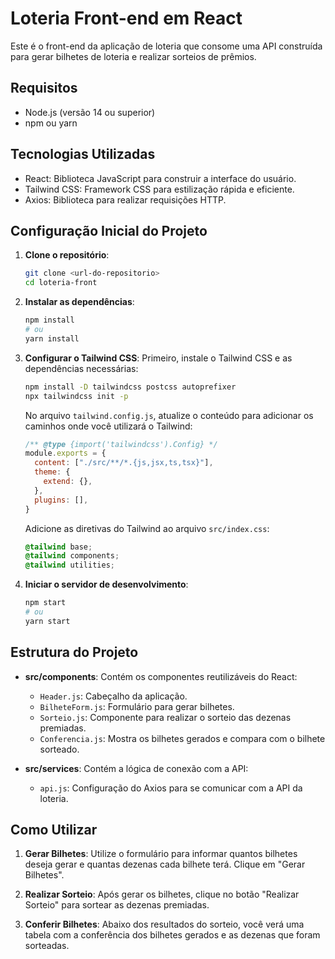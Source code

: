 # Loteria Front-end em React

Este é o front-end da aplicação de loteria que consome uma API construída para gerar bilhetes de loteria e realizar sorteios de prêmios.

## Requisitos

- Node.js (versão 14 ou superior)
- npm ou yarn

## Tecnologias Utilizadas

- React: Biblioteca JavaScript para construir a interface do usuário.
- Tailwind CSS: Framework CSS para estilização rápida e eficiente.
- Axios: Biblioteca para realizar requisições HTTP.

## Configuração Inicial do Projeto

1. **Clone o repositório**:

   ```sh
   git clone <url-do-repositorio>
   cd loteria-front
   ```

2. **Instalar as dependências**:

   ```sh
   npm install
   # ou
   yarn install
   ```

3. **Configurar o Tailwind CSS**:
   Primeiro, instale o Tailwind CSS e as dependências necessárias:

   ```sh
   npm install -D tailwindcss postcss autoprefixer
   npx tailwindcss init -p
   ```

   No arquivo `tailwind.config.js`, atualize o conteúdo para adicionar os caminhos onde você utilizará o Tailwind:

   ```js
   /** @type {import('tailwindcss').Config} */
   module.exports = {
     content: ["./src/**/*.{js,jsx,ts,tsx}"],
     theme: {
       extend: {},
     },
     plugins: [],
   }
   ```

   Adicione as diretivas do Tailwind ao arquivo `src/index.css`:

   ```css
   @tailwind base;
   @tailwind components;
   @tailwind utilities;
   ```

4. **Iniciar o servidor de desenvolvimento**:

   ```sh
   npm start
   # ou
   yarn start
   ```

## Estrutura do Projeto

- **src/components**: Contém os componentes reutilizáveis do React:
  - `Header.js`: Cabeçalho da aplicação.
  - `BilheteForm.js`: Formulário para gerar bilhetes.
  - `Sorteio.js`: Componente para realizar o sorteio das dezenas premiadas.
  - `Conferencia.js`: Mostra os bilhetes gerados e compara com o bilhete sorteado.

- **src/services**: Contém a lógica de conexão com a API:
  - `api.js`: Configuração do Axios para se comunicar com a API da loteria.

## Como Utilizar

1. **Gerar Bilhetes**: Utilize o formulário para informar quantos bilhetes deseja gerar e quantas dezenas cada bilhete terá. Clique em "Gerar Bilhetes".

2. **Realizar Sorteio**: Após gerar os bilhetes, clique no botão "Realizar Sorteio" para sortear as dezenas premiadas.

3. **Conferir Bilhetes**: Abaixo dos resultados do sorteio, você verá uma tabela com a conferência dos bilhetes gerados e as dezenas que foram sorteadas.
